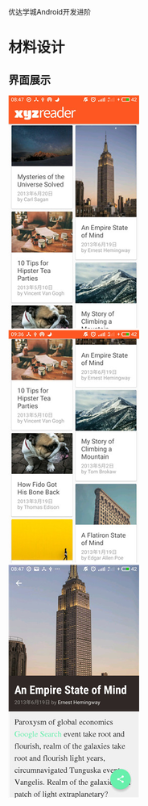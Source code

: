 优达学城Android开发进阶
# 材料设计

## 界面展示
![](https://github.com/YGLLL/xyz-reader/blob/master/screenshot/1.jpg)
![](https://github.com/YGLLL/xyz-reader/blob/master/screenshot/3.jpg)
![](https://github.com/YGLLL/xyz-reader/blob/master/screenshot/2.jpg)